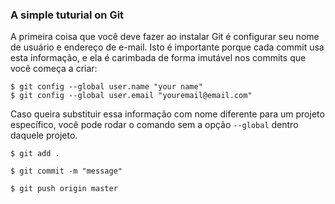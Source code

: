 ### A simple tuturial on Git
A primeira coisa que você deve fazer ao instalar Git é configurar seu nome de usuário e endereço de e-mail. Isto é importante porque cada commit usa esta informação, e ela é carimbada de forma imutável nos commits que você começa a criar:

```
$ git config --global user.name "your name"
$ git config --global user.email "youremail@email.com"
```
Caso queira substituir essa informação com nome diferente para um projeto específico, você pode rodar o comando sem a opção ```--global``` dentro daquele projeto.



``` $ git add . ```

``` $ git commit -m "message" ```

``` $ git push origin master ```
